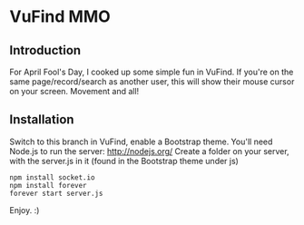 VuFind MMO
==========

Introduction
------------

For April Fool's Day, I cooked up some simple fun in VuFind. If you're on the same page/record/search as another user, this will show their mouse cursor on your screen. Movement and all!

Installation
------------
Switch to this branch in VuFind, enable a Bootstrap theme.
You'll need Node.js to run the server: http://nodejs.org/
Create a folder on your server, with the server.js in it (found in the Bootstrap theme under js)

	npm install socket.io
	npm install forever
	forever start server.js

Enjoy. :)